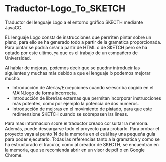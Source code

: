 # Traductor-Logo_To_SKETCH
Traductor del lenguaje Logo a el entorno gráfico SKECTH mediante JavaCC.

EL lenguaje Logo consta de instrucciones que permiten pintar sobre un plano, para ello se ha generado todo a partir de la gramatica proporcionada.
Para pintar se podría crear a partir de HTML o de SKETCH pero se ha optado por este ultimo, ya que es el trabajo de un compañero de Universidad.

Al hablar de mejoras, podemos decir que se puedne introducir las siguientes y muchas más debido a que el lenguaje lo podemos mejorar mucho:
 - Introducción de Alertas/Excepciones cuando se escriba cogido en el MAIN.logo de forma incorrecta.
 - Introducción de librerias externas que permitan incorporar instrucciones más potentes, como por ejemplo la potencia de dos numeros.
 - Introducción de mejoras en el movimiento de pintado, para que este redimensione SKETCH cuando se sobrepasen las lineas.

Para más información sobre el traductor creado consultar la memoria. Además, puede descargarse todo el proyecto para probarlo.
Para probar el proyecto vaya al punto 14 de la memoria en el cuál hay una pequeña guía para poder ejecutarlo.
Todas las referencias tanto a la gramatica y como se ha estructurado el tracutor, como al creador de SKECTH, se encuentran en la memoria, que se recomienda abrir en un visor de pdf o en Google Chrome.
